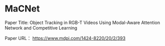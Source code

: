 # MaCNet
Paper Title: Object Tracking in RGB-T Videos Using Modal-Aware Attention Network and Competitive Learning

Paper URL： https://www.mdpi.com/1424-8220/20/2/393

